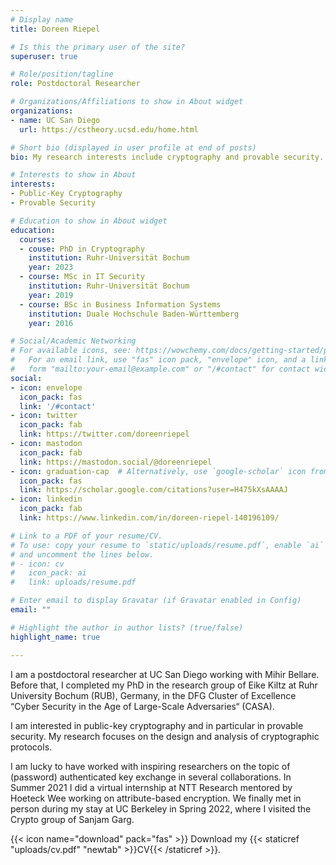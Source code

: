 ```yaml
---
# Display name
title: Doreen Riepel

# Is this the primary user of the site?
superuser: true

# Role/position/tagline
role: Postdoctoral Researcher

# Organizations/Affiliations to show in About widget
organizations:
- name: UC San Diego
  url: https://cstheory.ucsd.edu/home.html

# Short bio (displayed in user profile at end of posts)
bio: My research interests include cryptography and provable security.

# Interests to show in About
interests:
- Public-Key Cryptography
- Provable Security

# Education to show in About widget
education:
  courses:
  - couse: PhD in Cryptography
    institution: Ruhr-Universität Bochum
    year: 2023
  - course: MSc in IT Security
    institution: Ruhr-Universität Bochum
    year: 2019
  - course: BSc in Business Information Systems
    institution: Duale Hochschule Baden-Württemberg
    year: 2016

# Social/Academic Networking
# For available icons, see: https://wowchemy.com/docs/getting-started/page-builder/#icons
#   For an email link, use "fas" icon pack, "envelope" icon, and a link in the
#   form "mailto:your-email@example.com" or "/#contact" for contact widget.
social:
- icon: envelope
  icon_pack: fas
  link: '/#contact'
- icon: twitter
  icon_pack: fab
  link: https://twitter.com/doreenriepel
- icon: mastodon
  icon_pack: fab
  link: https://mastodon.social/@doreenriepel
- icon: graduation-cap  # Alternatively, use `google-scholar` icon from `ai` icon pack
  icon_pack: fas
  link: https://scholar.google.com/citations?user=H475kXsAAAAJ
- icon: linkedin
  icon_pack: fab
  link: https://www.linkedin.com/in/doreen-riepel-140196109/

# Link to a PDF of your resume/CV.
# To use: copy your resume to `static/uploads/resume.pdf`, enable `ai` icons in `params.toml`, 
# and uncomment the lines below.
# - icon: cv
#   icon_pack: ai
#   link: uploads/resume.pdf

# Enter email to display Gravatar (if Gravatar enabled in Config)
email: ""

# Highlight the author in author lists? (true/false)
highlight_name: true

---
```


I am a postdoctoral researcher at UC San Diego working with Mihir Bellare. Before that, I completed my PhD in the research group of Eike Kiltz at Ruhr University Bochum (RUB), Germany, in the DFG Cluster of Excellence “Cyber Security in the Age of Large-Scale Adversaries“ (CASA).

I am interested in public-key cryptography and in particular in provable security. My research focuses on the design and analysis of cryptographic protocols.

I am lucky to have worked with inspiring researchers on the topic of (password) authenticated key exchange in several collaborations. In Summer 2021 I did a virtual internship at NTT Research mentored by Hoeteck Wee working on attribute-based encryption. We finally met in person during my stay at UC Berkeley in Spring 2022, where I visited the Crypto group of Sanjam Garg.


{{< icon name="download" pack="fas" >}} Download my {{< staticref "uploads/cv.pdf" "newtab" >}}CV{{< /staticref >}}.


